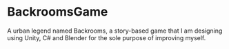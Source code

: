 # BackroomsGame
 A urban legend named Backrooms, a story-based game that I am designing using Unity, C# and Blender for the sole purpose of improving myself.
